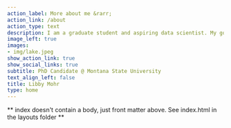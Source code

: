 ```yaml
---
action_label: More about me &rarr;
action_link: /about
action_type: text
description: I am a graduate student and aspiring data scientist. My goal is to positively impact the world by discovering and communicating insights from data.
image_left: true
images:
- img/lake.jpeg
show_action_link: true
show_social_links: true
subtitle: PhD Candidate @ Montana State University
text_align_left: false
title: Libby Mohr
type: home
---
```


** index doesn't contain a body, just front matter above.
See index.html in the layouts folder **
